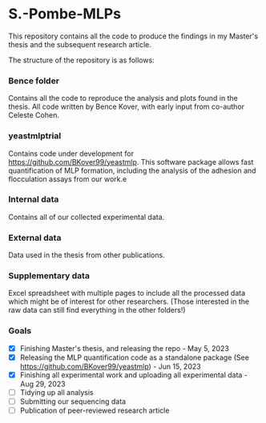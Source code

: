 # S.-Pombe-MLPs
This repository contains all the code to produce the findings in my Master's thesis and the subsequent research article.

The structure of the repository is as follows:

### Bence folder
Contains all the code to reproduce the analysis and plots found in the thesis. All code written by Bence Kover, with early input from co-author Celeste Cohen.

### yeastmlptrial
Contains code under development for https://github.com/BKover99/yeastmlp. This software package allows fast quantification of MLP formation, including the analysis of the adhesion and flocculation assays from our work.e

### Internal data
Contains all of our collected experimental data.

### External data
Data used in the thesis from other publications.

### Supplementary data
Excel spreadsheet with multiple pages to include all the processed data which might be of interest for other researchers. (Those interested in the raw data can still find everything in the other folders!)


### Goals

- [x] Finishing Master's thesis, and releasing the repo - May 5, 2023
- [x] Releasing the MLP quantification code as a standalone package (See https://github.com/BKover99/yeastmlp) - Jun 15, 2023
- [x] Finishing all experimental work and uploading all experimental data - Aug 29, 2023
- [ ] Tidying up all analysis 
- [ ] Submitting our sequencing data
- [ ] Publication of peer-reviewed research article
